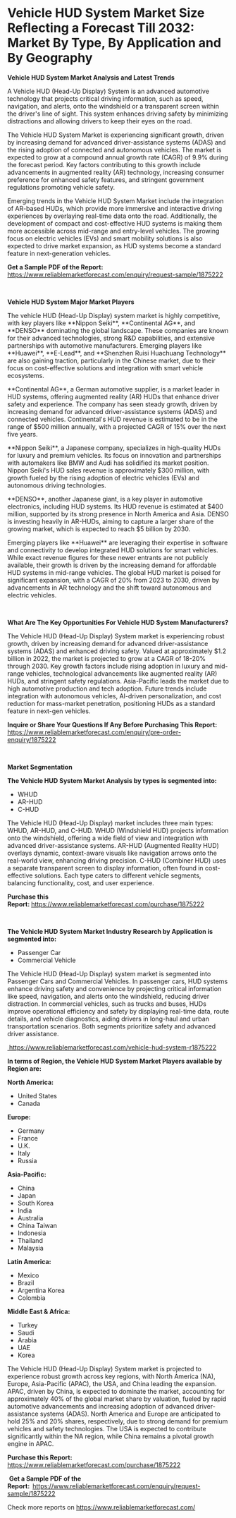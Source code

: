 <p><h1>Vehicle HUD System Market Size Reflecting a Forecast Till 2032: Market By Type, By Application and By Geography</h1></p><p><strong>Vehicle HUD System Market Analysis and Latest Trends</strong></p>
<p><p>A Vehicle HUD (Head-Up Display) System is an advanced automotive technology that projects critical driving information, such as speed, navigation, and alerts, onto the windshield or a transparent screen within the driver's line of sight. This system enhances driving safety by minimizing distractions and allowing drivers to keep their eyes on the road.</p><p>The Vehicle HUD System Market is experiencing significant growth, driven by increasing demand for advanced driver-assistance systems (ADAS) and the rising adoption of connected and autonomous vehicles. The market is expected to grow at a compound annual growth rate (CAGR) of 9.9% during the forecast period. Key factors contributing to this growth include advancements in augmented reality (AR) technology, increasing consumer preference for enhanced safety features, and stringent government regulations promoting vehicle safety.</p><p>Emerging trends in the Vehicle HUD System Market include the integration of AR-based HUDs, which provide more immersive and interactive driving experiences by overlaying real-time data onto the road. Additionally, the development of compact and cost-effective HUD systems is making them more accessible across mid-range and entry-level vehicles. The growing focus on electric vehicles (EVs) and smart mobility solutions is also expected to drive market expansion, as HUD systems become a standard feature in next-generation vehicles.</p></p>
<p><strong>Get a Sample PDF of the Report:&nbsp;</strong> <a href="https://www.reliablemarketforecast.com/enquiry/request-sample/1875222?utm_campaign=1130&utm_medium=2&utm_source=Github&utm_content=ia&utm_term=24012025&utm_id=vehicle-hud-system">https://www.reliablemarketforecast.com/enquiry/request-sample/1875222</a></p>
<p>&nbsp;</p>
<p><strong>Vehicle HUD System Major Market Players</strong></p>
<p><p>The vehicle HUD (Head-Up Display) system market is highly competitive, with key players like **Nippon Seiki**, **Continental AG**, and **DENSO** dominating the global landscape. These companies are known for their advanced technologies, strong R&D capabilities, and extensive partnerships with automotive manufacturers. Emerging players like **Huawei**, **E-Lead**, and **Shenzhen Ruisi Huachuang Technology** are also gaining traction, particularly in the Chinese market, due to their focus on cost-effective solutions and integration with smart vehicle ecosystems.</p><p>**Continental AG**, a German automotive supplier, is a market leader in HUD systems, offering augmented reality (AR) HUDs that enhance driver safety and experience. The company has seen steady growth, driven by increasing demand for advanced driver-assistance systems (ADAS) and connected vehicles. Continental's HUD revenue is estimated to be in the range of $500 million annually, with a projected CAGR of 15% over the next five years.</p><p>**Nippon Seiki**, a Japanese company, specializes in high-quality HUDs for luxury and premium vehicles. Its focus on innovation and partnerships with automakers like BMW and Audi has solidified its market position. Nippon Seiki's HUD sales revenue is approximately $300 million, with growth fueled by the rising adoption of electric vehicles (EVs) and autonomous driving technologies.</p><p>**DENSO**, another Japanese giant, is a key player in automotive electronics, including HUD systems. Its HUD revenue is estimated at $400 million, supported by its strong presence in North America and Asia. DENSO is investing heavily in AR-HUDs, aiming to capture a larger share of the growing market, which is expected to reach $5 billion by 2030.</p><p>Emerging players like **Huawei** are leveraging their expertise in software and connectivity to develop integrated HUD solutions for smart vehicles. While exact revenue figures for these newer entrants are not publicly available, their growth is driven by the increasing demand for affordable HUD systems in mid-range vehicles. The global HUD market is poised for significant expansion, with a CAGR of 20% from 2023 to 2030, driven by advancements in AR technology and the shift toward autonomous and electric vehicles.</p></p>
<p>&nbsp;</p>
<p><strong>What Are The Key Opportunities For Vehicle HUD System Manufacturers?</strong></p>
<p><p>The Vehicle HUD (Head-Up Display) System market is experiencing robust growth, driven by increasing demand for advanced driver-assistance systems (ADAS) and enhanced driving safety. Valued at approximately $1.2 billion in 2022, the market is projected to grow at a CAGR of 18-20% through 2030. Key growth factors include rising adoption in luxury and mid-range vehicles, technological advancements like augmented reality (AR) HUDs, and stringent safety regulations. Asia-Pacific leads the market due to high automotive production and tech adoption. Future trends include integration with autonomous vehicles, AI-driven personalization, and cost reduction for mass-market penetration, positioning HUDs as a standard feature in next-gen vehicles.</p></p>
<p><strong>Inquire or Share Your Questions If Any Before Purchasing This Report:</strong> <a href="https://www.reliablemarketforecast.com/enquiry/pre-order-enquiry/1875222?utm_campaign=1130&utm_medium=2&utm_source=Github&utm_content=ia&utm_term=24012025&utm_id=vehicle-hud-system">https://www.reliablemarketforecast.com/enquiry/pre-order-enquiry/1875222</a></p>
<p>&nbsp;</p>
<p><strong>Market Segmentation</strong></p>
<p><strong>The Vehicle HUD System Market Analysis by types is segmented into:</strong></p>
<p><ul><li>WHUD</li><li>AR-HUD</li><li>C-HUD</li></ul></p>
<p><p>The Vehicle HUD (Head-Up Display) market includes three main types: WHUD, AR-HUD, and C-HUD. WHUD (Windshield HUD) projects information onto the windshield, offering a wide field of view and integration with advanced driver-assistance systems. AR-HUD (Augmented Reality HUD) overlays dynamic, context-aware visuals like navigation arrows onto the real-world view, enhancing driving precision. C-HUD (Combiner HUD) uses a separate transparent screen to display information, often found in cost-effective solutions. Each type caters to different vehicle segments, balancing functionality, cost, and user experience.</p></p>
<p><strong>Purchase this Report:&nbsp;</strong><a href="https://www.reliablemarketforecast.com/purchase/1875222?utm_campaign=1130&utm_medium=2&utm_source=Github&utm_content=ia&utm_term=24012025&utm_id=vehicle-hud-system">https://www.reliablemarketforecast.com/purchase/1875222</a></p>
<p>&nbsp;</p>
<p><strong>The Vehicle HUD System Market Industry Research by Application is segmented into:</strong></p>
<p><ul><li>Passenger Car</li><li>Commercial Vehicle</li></ul></p>
<p><p>The Vehicle HUD (Head-Up Display) system market is segmented into Passenger Cars and Commercial Vehicles. In passenger cars, HUD systems enhance driving safety and convenience by projecting critical information like speed, navigation, and alerts onto the windshield, reducing driver distraction. In commercial vehicles, such as trucks and buses, HUDs improve operational efficiency and safety by displaying real-time data, route details, and vehicle diagnostics, aiding drivers in long-haul and urban transportation scenarios. Both segments prioritize safety and advanced driver assistance.</p></p>
<p><a href="https://www.reliablemarketforecast.com/vehicle-hud-system-r1875222?utm_campaign=1130&utm_medium=2&utm_source=Github&utm_content=ia&utm_term=24012025&utm_id=vehicle-hud-system">&nbsp;https://www.reliablemarketforecast.com/vehicle-hud-system-r1875222</a></p>
<p><strong>In terms of Region, the Vehicle HUD System Market Players available by Region are:</strong></p>
<p>
    <p> <strong> North America: </strong>
        <ul>
            <li>United States</li>
            <li>Canada</li>
        </ul>
        </p> 
    <p> <strong> Europe: </strong>
        <ul>
            <li>Germany</li>
            <li>France</li>
            <li>U.K.</li>
            <li>Italy</li>
            <li>Russia</li>
        </ul>
        </p> 
    <p> <strong> Asia-Pacific: </strong>
        <ul>
            <li>China</li>
            <li>Japan</li>
            <li>South Korea</li>
            <li>India</li>
            <li>Australia</li>
            <li>China Taiwan</li>
            <li>Indonesia</li>
            <li>Thailand</li>
            <li>Malaysia</li>
        </ul>
        </p> 
    <p> <strong> Latin America: </strong>
        <ul>
            <li>Mexico</li>
            <li>Brazil</li>
            <li>Argentina Korea</li>
            <li>Colombia</li>
        </ul>
        </p> 
    <p> <strong> Middle East & Africa: </strong>
        <ul>
            <li>Turkey</li>
            <li>Saudi</li>
            <li>Arabia</li>
            <li>UAE</li>
            <li>Korea</li>
        </ul>
    </p>
    </p>
<p><p>The Vehicle HUD (Head-Up Display) System market is projected to experience robust growth across key regions, with North America (NA), Europe, Asia-Pacific (APAC), the USA, and China leading the expansion. APAC, driven by China, is expected to dominate the market, accounting for approximately 40% of the global market share by valuation, fueled by rapid automotive advancements and increasing adoption of advanced driver-assistance systems (ADAS). North America and Europe are anticipated to hold 25% and 20% shares, respectively, due to strong demand for premium vehicles and safety technologies. The USA is expected to contribute significantly within the NA region, while China remains a pivotal growth engine in APAC.</p></p>
<p><strong>Purchase this Report: </strong><a href="https://www.reliablemarketforecast.com/purchase/1875222?utm_campaign=1130&utm_medium=2&utm_source=Github&utm_content=ia&utm_term=24012025&utm_id=vehicle-hud-system">https://www.reliablemarketforecast.com/purchase/1875222</a></p>
<p>&nbsp;<strong>Get a Sample PDF of the Report:&nbsp;&nbsp;</strong><a href="https://www.reliablemarketforecast.com/enquiry/request-sample/1875222?utm_campaign=1130&utm_medium=2&utm_source=Github&utm_content=ia&utm_term=24012025&utm_id=vehicle-hud-system">https://www.reliablemarketforecast.com/enquiry/request-sample/1875222</a></p>
<p><strong></strong></p>
<p>Check more reports on <a href="https://www.reliablemarketforecast.com/?utm_campaign=1130&utm_medium=2&utm_source=Github&utm_content=ia&utm_term=24012025&utm_id=vehicle-hud-system">https://www.reliablemarketforecast.com/</a></p>